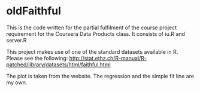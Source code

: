 oldFaithful
===========

This is the code written for the partial fulfilment of the course project requirement for the Coursera Data Products class. It consists of iu.R and server.R

This project makes use of one of the standard datasets available in R. Please see the following: 
http://stat.ethz.ch/R-manual/R-patched/library/datasets/html/faithful.html

The plot is taken from the website. The regression and the simple fit line are my own. 

